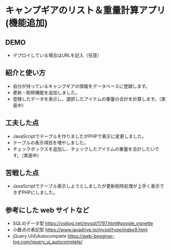 # キャンプギアのリスト＆重量計算アプリ(機能追加)

## DEMO

  - デプロイしている場合はURLを記入（任意）

## 紹介と使い方

  - 自分が持っているキャンプギアの情報をデータベースに登録します。
  - 更新・削除機能を追加しました。
  - 登録したデータを表示し、選択したアイテムの重量の合計を計算します。（実装中）

## 工夫した点

  - JavaScriptでテーブルを作りましたがPHPで表示に変更しました。
  - テーブルの表示項目を増やしました。
  - チェックボックスを追加し、チェックしたアイテムの重量を合計したいです。（実装中）

## 苦戦した点

  - JavaScriptでテーブル表示しようとしましたが更新削除処理が上手く表示できずPHPにしました。

## 参考にした web サイトなど

  - SQLのデータ型 https://ysklog.net/mysql/1797.html#google_vignette
  - 小数点の表記型 https://www.javadrive.jp/mysql/type/index9.html
  - jQuery UIのAutocomplete https://web-begginer-log.com/jquery_ui_autocomplete/